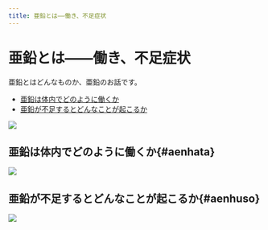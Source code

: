 ```yaml
---
title: 亜鉛とは——働き、不足症状
---
```


# 亜鉛とは——働き、不足症状

亜鉛とはどんなものか、亜鉛のお話です。

- [亜鉛は体内でどのように働くか](/nutri/aensiryou/#aenhata)
- [亜鉛が不足するとどんなことが起こるか](/nutri/aensiryou/#aenhuso)

![](/images/nutri/aenhana.gif)

## 亜鉛は体内でどのように働くか{#aenhata}

![](/images/nutri/aenhata.gif)

## 亜鉛が不足するとどんなことが起こるか{#aenhuso}

![](/images/nutri/aenhusok.gif)
